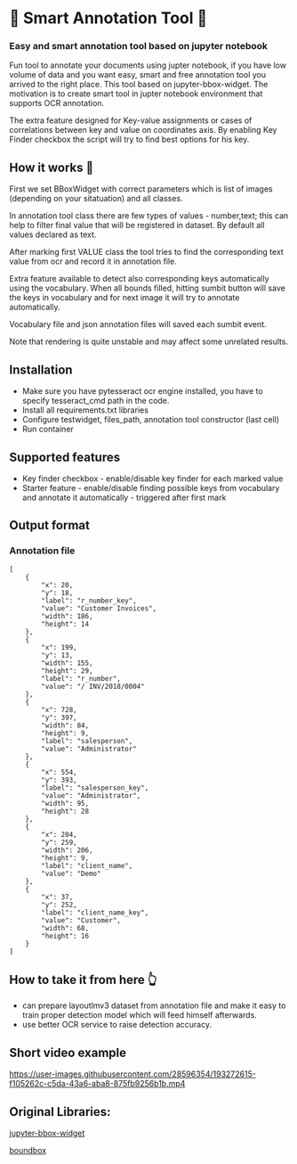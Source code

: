# :wave: Smart Annotation Tool :wave:
### Easy and smart annotation tool based on jupyter notebook 

Fun tool to annotate your documents using jupter notebook, if you have low volume of data and you want easy, smart and free annotation tool you arrived to the right place. This tool based on jupyter-bbox-widget.
The motivation is to create smart tool in jupter notebook environment that supports OCR annotation.

The extra feature designed for Key-value assignments or cases of correlations between key and value on coordinates axis.
By enabling Key Finder checkbox the script will try to find best options for his key.


## How it works :vulcan_salute:
First we set BBoxWidget with correct parameters which is list of images (depending on your sitatuation) and all classes.

In annotation tool class there are few types of values - number,text; this can help to filter final value that will be registered in dataset.
By default all values declared as text.

After marking first VALUE class the tool tries to find the corresponding text value from ocr and record it in annotation file.

Extra feature available to detect also corresponding keys automatically using the vocabulary. 
When all bounds filled, hitting sumbit button will save the keys in vocabulary and for next image it will try to annotate automatically.

Vocabulary file and json annotation files will saved each sumbit event.

Note that rendering is quite unstable and may affect some unrelated results.

## Installation
- Make sure you have pytesseract ocr engine installed, you have to specify tesseract_cmd path in the code.
- Install all requirements.txt libraries 
- Configure testwidget, files_path, annotation tool constructor (last cell)
- Run container  

## Supported features
- Key finder checkbox - enable/disable key finder for each marked value
- Starter feature - enable/disable finding possible keys from vocabulary and annotate it automatically - triggered after first mark

## Output format
### Annotation file
```
[
    {
        "x": 20,
        "y": 18,
        "label": "r_number_key",
        "value": "Customer Invoices",
        "width": 186,
        "height": 14
    },
    {
        "x": 199,
        "y": 13,
        "width": 155,
        "height": 29,
        "label": "r_number",
        "value": "/ INV/2018/0004"
    },
    {
        "x": 728,
        "y": 397,
        "width": 84,
        "height": 9,
        "label": "salesperson",
        "value": "Administrator"
    },
    {
        "x": 554,
        "y": 393,
        "label": "salesperson_key",
        "value": "Administrator",
        "width": 95,
        "height": 28
    },
    {
        "x": 204,
        "y": 259,
        "width": 206,
        "height": 9,
        "label": "client_name",
        "value": "Demo"
    },
    {
        "x": 37,
        "y": 252,
        "label": "client_name_key",
        "value": "Customer",
        "width": 68,
        "height": 16
    }
]
```


## How to take it from here :point_up_2:
- can prepare layoutlmv3 dataset from annotation file and make it easy to train proper detection model which will feed himself afterwards.
- use better OCR service to raise detection accuracy.


## Short video example
https://user-images.githubusercontent.com/28596354/193272615-f105262c-c5da-43a6-aba8-875fb9256b1b.mp4

## Original Libraries:

[jupyter-bbox-widget](https://github.com/gereleth/jupyter-bbox-widget)

[boundbox](https://github.com/akash1729/boundbox)

